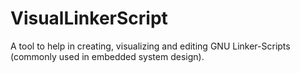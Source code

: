 # VisualLinkerScript
A tool to help in creating, visualizing and editing GNU Linker-Scripts (commonly used in embedded system design).
